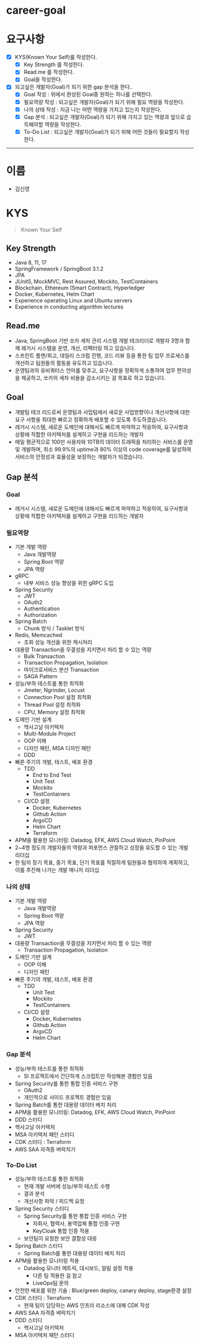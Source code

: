# career-goal

# 요구사항
- [x] KYS(Known Your Self)를 작성한다.
    - [x] Key Strength 를 작성한다.
    - [x] Read.me 를 작성한다.
    - [x] Goal을 작성한다.
- [x] 되고싶은 개발자(Goal)가 되기 위한 gap 분석을 한다..
    - [x] Goal 작성 : 위에서 완성된 Goal중 원하는 하나를 선택한다.
    - [x] 필요역량 작성 : 되고싶은 개발자(Goal)가 되기 위해 필요 역량을 작성한다.
    - [x] 나의 상태 작성 : 지금 나는 어떤 역량을 가지고 있는지 작성한다.
    - [x] Gap 분석 : 되고싶은 개발자(Goal)가 되기 위해 가지고 있는 역량과 앞으로 습득해야할 역량을 작성한다.
    - [x] To-Do List : 되고싶은 개발자(Goal)가 되기 위해 어떤 것들이 필요할지 작성한다.

---
# 이름
- 김신영

# KYS
> Known Your Self

## Key Strength
- Java 8, 11, 17
- SpringFramework / SpringBoot 3.1.2
- JPA
- JUnit5, MockMVC, Rest Assured, Mockito, TestContainers
- Blockchain, Ethereum (Smart Contract), Hyperledger
- Docker, Kubernetes, Helm Chart
- Experience operating Linux and Ubuntu servers
- Experience in conducting algorithm lectures

## Read.me
- Java, SpringBoot 기반 쏘카 세차 관리 시스템 개발 테크리더로 개발자 3명과 함께 레거시 시스템을 운영, 개선, 리팩터링 하고 있습니다.
- 스프린트 플랜/회고, 데일리 스크럼 진행, 코드 리뷰 등을 통한 팀 업무 프로세스를 개선하고 팀원들의 활동을 유도하고 있습니다.
- 운영팀과의 유비쿼터스 언어를 맞추고, 요구사항을 정확하게 소통하여 업무 편의성을 제공하고, 쏘카의 세차 비용을 감소시키는 걸 목표로 하고 있습니다.

## Goal
- 개발팀 테크 리드로써 운영팀과 사업팀에서 새로운 사업방향이나 개선사항에 대한 요구 사항을 최대한 빠르고 정확하게 배포할 수 있도록 주도하겠습니다.
- 레거시 시스템, 새로운 도메인에 대해서도 빠르게 파악하고 적응하여, 요구사항과 상황에 적합한 아키텍처를 설계하고 구현을 리드하는 개발자
- 매일 평균적으로 100만 사용자와 10TB의 데이터 트래픽을 처리하는 서비스를 운영 및 개발하며, 최소 99.9%의 uptime과 80% 이상의 code coverage를 달성하여 서비스의 안정성과 효율성을 보장하는 개발자가 되겠습니다.

## Gap 분석
### Goal
- 레거시 시스템, 새로운 도메인에 대해서도 빠르게 파악하고 적응하여, 요구사항과 상황에 적합한 아키텍처를 설계하고 구현을 리드하는 개발자
### 필요역량
- 기본 개발 역량
  - Java 개발역량
  - Spring Boot 역량
  - JPA 역량
- gRPC 
  - 내부 서비스 성능 향상을 위한 gRPC 도입
- Spring Security
  - JWT
  - OAuth2
  - Authentication
  - Authorization
- Spring Batch
  - Chunk 방식 / Tasklet 방식
- Redis, Memcached
  - 조회 성능 개선을 위한 캐시처리
- 대용량 Transaction을 무결성을 지키면서 처리 할 수 있는 역량
  - Bulk Transaction
  - Transaction Propagation, Isolation
  - 마이크로서비스 분산 Transaction
  - SAGA Pattern
- 성능/부하 테스트를 통한 최적화
  - Jmeter, Ngrinder, Locust
  - Connection Pool 설정 최적화
  - Thread Pool 설정 최적화
  - CPU, Memory 설정 최적화
- 도메인 기반 설계
  - 헥사고날 아키텍처
  - Multi-Module Project
  - OOP 이해
  - 디자인 패턴, MSA 디자인 패턴
  - DDD
- 빠른 주기의 개발, 테스트, 배포 환경
  - TDD
    - End to End Test
    - Unit Test
    - Mockito
    - TestContainers
  - CI/CD 설정
    - Docker, Kubernetes
    - Github Action
    - ArgoCD
    - Helm Chart
    - Terraform
- APM을 활용한 모니터링: Datadog, EFK, AWS Cloud Watch, PinPoint
- 2~4명 정도의 개발자들의 역량과 퍼포먼스 관찰하고 성장을 유도할 수 있는 개발 리더십
- 한 팀의 장기 목표, 중기 목표, 단기 목표를 적절하게 팀원들과 협의하여 계획하고, 이를 추진해 나가는 개발 매니저 리더십
  
### 나의 상태
- 기본 개발 역량
  - Java 개발역량
  - Spring Boot 역량
  - JPA 역량
- Spring Security
  - JWT
- 대용량 Transaction을 무결성을 지키면서 처리 할 수 있는 역량
  - Transaction Propagation, Isolation
- 도메인 기반 설계
  - OOP 이해
  - 디자인 패턴
- 빠른 주기의 개발, 테스트, 배포 환경
  - TDD
    - Unit Test
    - Mockito
    - TestContainers
  - CI/CD 설정
    - Docker, Kubernetes
    - Github Action
    - ArgoCD
    - Helm Chart
  
### Gap 분석
- 성능/부하 테스트를 통한 최적화
  - SI 프로젝트에서 간단하게 스크립트만 작성해본 경험만 있음
- Spring Security를 통한 통합 인증 서비스 구현
  - OAuth2
  - 개인적으로 사이드 프로젝트 경험만 있음
- Spring Batch를 통한 대용량 데이터 배치 처리
- APM을 활용한 모니터링: Datadog, EFK, AWS Cloud Watch, PinPoint
- DDD 스터디
- 헥사고날 아키텍처
- MSA 아키텍처 패턴 스터디
- CDK 스터디 : Terraform
- AWS SAA 자격증 벼락치기

### To-Do List
- 성능/부하 테스트를 통한 최적화
  - 현재 개발 서버에 성능/부하 테스트 수행
  - 결과 분석
  - 개선사항 파악 / 피드백 요청
- Spring Security 스터디 
  - Spring Security를 통한 통합 인증 서비스 구현
    - 자회사, 협력사, 용역업체 통합 인증 구현
    - KeyCloak 통합 인증 적용
  - 보안팀이 요청한 보안 결함성 대응
- Spring Batch 스터디
  - Spring Batch를 통한 대용량 데이터 배치 처리
- APM을 활용한 모니터링 적용
  - Datadog 모니터 메트릭, 대시보드, 알림 설정 적용
    - 다른 팀 적용한 걸 참고
    - LiveOps팀 문의
- 안전한 배포를 위한 기술 : Blue/green deploy, canary deploy, stage환경 설정
- CDK 스터디 : Terraform
  - 현재 팀이 담당하는 AWS 인프라 리소스에 대해 CDK 작성
- AWS SAA 자격증 벼락치기
- DDD 스터디
  - 헥사고날 아키텍처
- MSA 아키텍처 패턴 스터디



